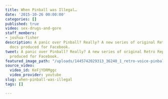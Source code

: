```yaml
---
title: When Pinball was Illegal…
date: '2015-10-26 00:00:00'
categories: []
published: true
video: sex-drugs-and-gore
staff_members:
- joshua-fisher
description: A panic over Pinball? Really? A new series of original Retro Report short
  docs produced for Facebook.
tweet: A panic over Pinball? Really? A new series of original Retro Report short docs
  produced for Facebook.
featured_image_path: "/uploads/1445742029313_36240_1_retro-voice-pinball.jpg"
source_video:
  video_id: KeFjYDRMggc
  video_provider: youtube
slug: when-pinball-was-illegal
tags: []

---
```

